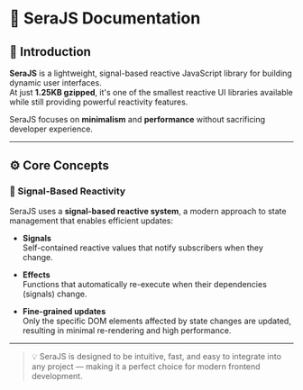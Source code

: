 # 📘 SeraJS Documentation

## 📖 Introduction

**SeraJS** is a lightweight, signal-based reactive JavaScript library for building dynamic user interfaces.  
At just **1.25KB gzipped**, it's one of the smallest reactive UI libraries available while still providing powerful reactivity features.

SeraJS focuses on **minimalism** and **performance** without sacrificing developer experience.

---

## ⚙️ Core Concepts

### 🔄 Signal-Based Reactivity

SeraJS uses a **signal-based reactive system**, a modern approach to state management that enables efficient updates:

- **Signals**  
  Self-contained reactive values that notify subscribers when they change.

- **Effects**  
  Functions that automatically re-execute when their dependencies (signals) change.

- **Fine-grained updates**  
  Only the specific DOM elements affected by state changes are updated, resulting in minimal re-rendering and high performance.

---

> 💡 SeraJS is designed to be intuitive, fast, and easy to integrate into any project — making it a perfect choice for modern frontend development.
